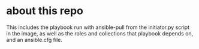 # about this repo
This includes the playbook run with ansible-pull from the initiator.py script in the image, as well as the roles and collections that playbook depends on, and an ansible.cfg file.
